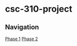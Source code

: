 # csc-310-project
## Navigation ##
[Phase 1](https://github.com/marco-colonna/csc-310-project/blob/main/phase1.md)
[Phase 2]()
